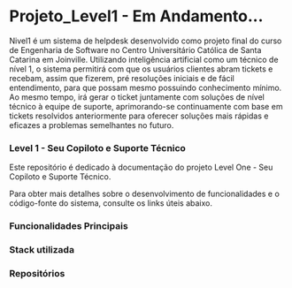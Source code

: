 # Projeto_Level1 - Em Andamento...

Nivel1 é um sistema de helpdesk desenvolvido como projeto final do curso de Engenharia de Software no Centro Universitário Católica de Santa Catarina em Joinville. Utilizando inteligência artificial como um técnico de nível 1, o sistema permitirá com que os usuários clientes abram tickets e recebam, assim que fizerem, pré resoluções iniciais e de fácil entendimento, para que possam mesmo possuindo conhecimento mínimo. Ao mesmo tempo, irá gerar o ticket juntamente com soluções de nível técnico à equipe de suporte, aprimorando-se continuamente com base em tickets resolvidos anteriormente para oferecer soluções mais rápidas e eficazes a problemas semelhantes no futuro.



### Level 1 - Seu Copiloto e Suporte Técnico
Este repositório é dedicado à documentação do projeto Level One - Seu Copiloto e Suporte Técnico. 

Para obter mais detalhes sobre o desenvolvimento de funcionalidades e o código-fonte do sistema, consulte os links úteis abaixo.

### Funcionalidades Principais


### Stack utilizada

### Repositórios
